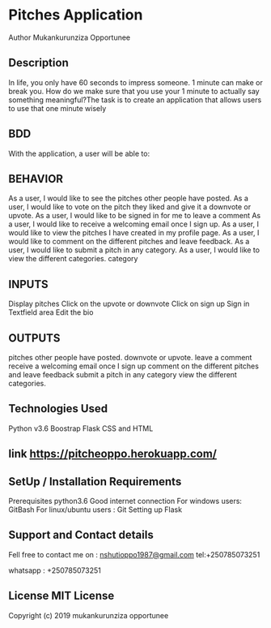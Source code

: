 # Pitches Application
Author Mukankurunziza Opportunee
## Description
In life, you only have 60 seconds to impress someone. 1 minute can make or break you. How do we make sure that you use your 1 minute to actually say something meaningful?The task is to create an application that allows users to use that one minute wisely

## BDD
With the application, a user will be able to:

## BEHAVIOR
As a user, I would like to see the pitches other people have posted.
As a user, I would like to vote on the pitch they liked and give it a downvote or upvote.
As a user, I would like to be signed in for me to leave a comment
As a user, I would like to receive a welcoming email once I sign up.
As a user, I would like to view the pitches I have created in my profile page.
As a user, I would like to comment on the different pitches and leave feedback.
As a user, I would like to submit a pitch in any category.
As a user, I would like to view the different categories.
category
## INPUTS
Display pitches
Click on the upvote or downvote
Click on sign up
Sign in
Textfield area
Edit the bio
## OUTPUTS
pitches other people have posted.
downvote or upvote.
leave a comment
receive a welcoming email once I sign up
comment on the different pitches and leave feedback
submit a pitch in any category
view the different categories.
## Technologies Used
Python v3.6
 Boostrap Flask 
 CSS and HTML
## link https://pitcheoppo.herokuapp.com/
## SetUp / Installation Requirements
Prerequisites python3.6 Good internet connection For windows users: GitBash For linux/ubuntu users : Git Setting up Flask
## Support and Contact details
Fell free to contact me on : nshutioppo1987@gmail.com tel:+250785073251

whatsapp : +250785073251

## License MIT License
Copyright (c) 2019 mukankurunziza opportunee